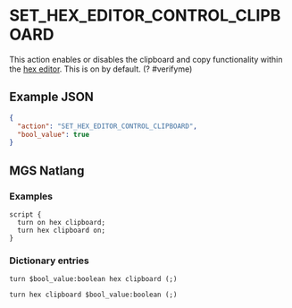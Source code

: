 # SET_HEX_EDITOR_CONTROL_CLIPBOARD

This action enables or disables the clipboard and copy functionality within the [hex editor](../hardware/hex_editor). This is on by default. (? #verifyme)

## Example JSON

```json
{
  "action": "SET_HEX_EDITOR_CONTROL_CLIPBOARD",
  "bool_value": true
}
```

## MGS Natlang

### Examples

```mgs
script {
  turn on hex clipboard;
  turn hex clipboard on;
}
```

### Dictionary entries

```
turn $bool_value:boolean hex clipboard (;)

turn hex clipboard $bool_value:boolean (;)
```
